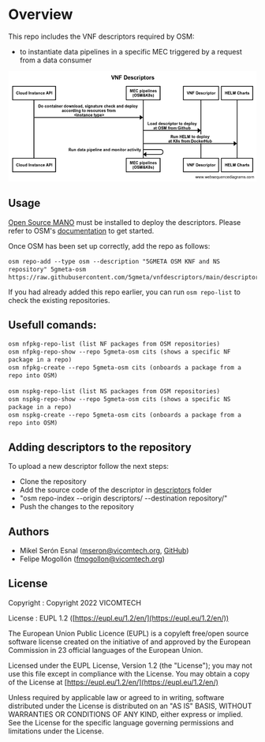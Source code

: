 # Overview

This repo includes the VNF descriptors required by OSM:
  - to instantiate data pipelines in a specific MEC triggered by a request from a data consumer

![Sequence Diagram of exchanged Messages](images/seqdiag.png)


## Usage

[Open Source MANO](https://osm.etsi.org/docs/user-guide/) must be installed to deploy the descriptors.  Please refer to
OSM's [documentation](https://osm.etsi.org/docs/user-guide/03-installing-osm.html) to get started.

Once OSM has been set up correctly, add the repo as follows:

    osm repo-add --type osm --description "5GMETA OSM KNF and NS repository" 5gmeta-osm https://raw.githubusercontent.com/5gmeta/vnfdescriptors/main/descriptors/repository

If you had already added this repo earlier, you can run `osm repo-list` to check the existing repositories.

## Usefull comands:
    
    osm nfpkg-repo-list (list NF packages from OSM repositories)
    osm nfpkg-repo-show --repo 5gmeta-osm cits (shows a specific NF package in a repo)
    osm nfpkg-create --repo 5gmeta-osm cits (onboards a package from a repo into OSM)
    
    osm nspkg-repo-list (list NS packages from OSM repositories)
    osm nspkg-repo-show --repo 5gmeta-osm cits (shows a specific NS package in a repo)
    osm nspkg-create --repo 5gmeta-osm cits (onboards a package from a repo into OSM)

## Adding descriptors to the repository
    
To upload a new descriptor follow the next steps:
- Clone the repository
- Add the source code of the descriptor in [descriptors](https://github.com/5gmeta/vnfdescriptors/tree/main/descriptors) folder
- "osm repo-index --origin descriptors/ --destination repository/"
- Push the changes to the repository

## Authors
- Mikel Serón Esnal ([mseron@vicomtech.org](mailto:mseron@vicomtech.org), [GitHub](https://github.com/mikelseron))
- Felipe Mogollón ([fmogollon@vicomtech.org](mailto:fmogollon@vicomtech.org))

## License

Copyright : Copyright 2022 VICOMTECH

License : EUPL 1.2 ([https://eupl.eu/1.2/en/](https://eupl.eu/1.2/en/))

The European Union Public Licence (EUPL) is a copyleft free/open source software license created on the initiative of and approved by the European Commission in 23 official languages of the European Union.

Licensed under the EUPL License, Version 1.2 (the "License"); you may not use this file except in compliance with the License. You may obtain a copy of the License at [https://eupl.eu/1.2/en/](https://eupl.eu/1.2/en/)

Unless required by applicable law or agreed to in writing, software distributed under the License is distributed on an "AS IS" BASIS, WITHOUT WARRANTIES OR CONDITIONS OF ANY KIND, either express or implied. See the License for the specific language governing permissions and limitations under the License.
